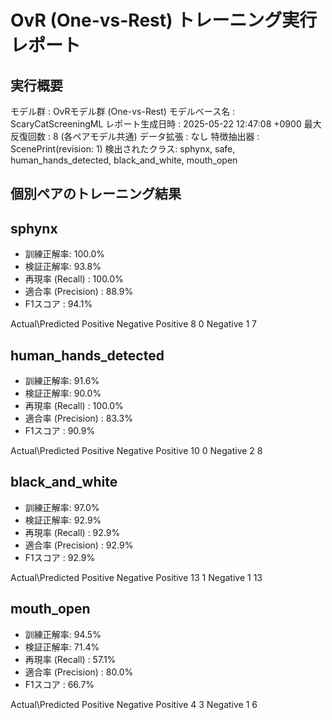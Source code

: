 # OvR (One-vs-Rest) トレーニング実行レポート

## 実行概要
モデル群         : OvRモデル群 (One-vs-Rest)
モデルベース名   : ScaryCatScreeningML
レポート生成日時   : 2025-05-22 12:47:08 +0900
最大反復回数     : 8 (各ペアモデル共通)
データ拡張       : なし
特徴抽出器       : ScenePrint(revision: 1)
検出されたクラス: sphynx, safe, human_hands_detected, black_and_white, mouth_open

## 個別ペアのトレーニング結果
## sphynx
- 訓練正解率: 100.0%
- 検証正解率: 93.8%
- 再現率 (Recall)    : 100.0%
- 適合率 (Precision) : 88.9%
- F1スコア          : 94.1%


Actual\Predicted	Positive	Negative
Positive	8	0
Negative	1	7

## human_hands_detected
- 訓練正解率: 91.6%
- 検証正解率: 90.0%
- 再現率 (Recall)    : 100.0%
- 適合率 (Precision) : 83.3%
- F1スコア          : 90.9%


Actual\Predicted	Positive	Negative
Positive	10	0
Negative	2	8

## black_and_white
- 訓練正解率: 97.0%
- 検証正解率: 92.9%
- 再現率 (Recall)    : 92.9%
- 適合率 (Precision) : 92.9%
- F1スコア          : 92.9%


Actual\Predicted	Positive	Negative
Positive	13	1
Negative	1	13

## mouth_open
- 訓練正解率: 94.5%
- 検証正解率: 71.4%
- 再現率 (Recall)    : 57.1%
- 適合率 (Precision) : 80.0%
- F1スコア          : 66.7%


Actual\Predicted	Positive	Negative
Positive	4	3
Negative	1	6

